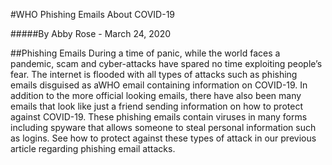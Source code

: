 #WHO Phishing Emails About COVID-19

#####By Abby Rose - March 24, 2020

##Phishing Emails
During a time of panic, while the world faces a pandemic, scam and cyber-attacks have spared no time exploiting people’s fear. The internet is flooded with all types of attacks such as phishing emails disguised as aWHO email containing information on COVID-19. In addition to the more official looking emails, there have also been many emails that look like just a friend sending information on how to protect against COVID-19. These phishing emails contain viruses in many forms including spyware that allows someone to steal personal information such as logins. See how to protect against these types of attack in our previous article regarding phishing email attacks. 